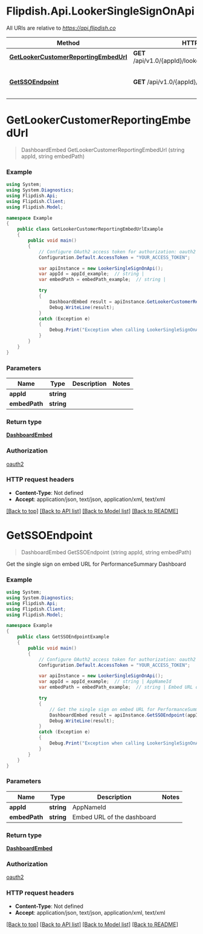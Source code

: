 # Flipdish.Api.LookerSingleSignOnApi

All URIs are relative to *https://api.flipdish.co*

Method | HTTP request | Description
------------- | ------------- | -------------
[**GetLookerCustomerReportingEmbedUrl**](LookerSingleSignOnApi.md#getlookercustomerreportingembedurl) | **GET** /api/v1.0/{appId}/looker/sso/CustomerReporting | 
[**GetSSOEndpoint**](LookerSingleSignOnApi.md#getssoendpoint) | **GET** /api/v1.0/{appId}/looker/sso | Get the single sign on embed URL for PerformanceSummary Dashboard


<a name="getlookercustomerreportingembedurl"></a>
# **GetLookerCustomerReportingEmbedUrl**
> DashboardEmbed GetLookerCustomerReportingEmbedUrl (string appId, string embedPath)



### Example
```csharp
using System;
using System.Diagnostics;
using Flipdish.Api;
using Flipdish.Client;
using Flipdish.Model;

namespace Example
{
    public class GetLookerCustomerReportingEmbedUrlExample
    {
        public void main()
        {
            // Configure OAuth2 access token for authorization: oauth2
            Configuration.Default.AccessToken = "YOUR_ACCESS_TOKEN";

            var apiInstance = new LookerSingleSignOnApi();
            var appId = appId_example;  // string | 
            var embedPath = embedPath_example;  // string | 

            try
            {
                DashboardEmbed result = apiInstance.GetLookerCustomerReportingEmbedUrl(appId, embedPath);
                Debug.WriteLine(result);
            }
            catch (Exception e)
            {
                Debug.Print("Exception when calling LookerSingleSignOnApi.GetLookerCustomerReportingEmbedUrl: " + e.Message );
            }
        }
    }
}
```

### Parameters

Name | Type | Description  | Notes
------------- | ------------- | ------------- | -------------
 **appId** | **string**|  | 
 **embedPath** | **string**|  | 

### Return type

[**DashboardEmbed**](DashboardEmbed.md)

### Authorization

[oauth2](../README.md#oauth2)

### HTTP request headers

 - **Content-Type**: Not defined
 - **Accept**: application/json, text/json, application/xml, text/xml

[[Back to top]](#) [[Back to API list]](../README.md#documentation-for-api-endpoints) [[Back to Model list]](../README.md#documentation-for-models) [[Back to README]](../README.md)

<a name="getssoendpoint"></a>
# **GetSSOEndpoint**
> DashboardEmbed GetSSOEndpoint (string appId, string embedPath)

Get the single sign on embed URL for PerformanceSummary Dashboard

### Example
```csharp
using System;
using System.Diagnostics;
using Flipdish.Api;
using Flipdish.Client;
using Flipdish.Model;

namespace Example
{
    public class GetSSOEndpointExample
    {
        public void main()
        {
            // Configure OAuth2 access token for authorization: oauth2
            Configuration.Default.AccessToken = "YOUR_ACCESS_TOKEN";

            var apiInstance = new LookerSingleSignOnApi();
            var appId = appId_example;  // string | AppNameId
            var embedPath = embedPath_example;  // string | Embed URL of the dashboard

            try
            {
                // Get the single sign on embed URL for PerformanceSummary Dashboard
                DashboardEmbed result = apiInstance.GetSSOEndpoint(appId, embedPath);
                Debug.WriteLine(result);
            }
            catch (Exception e)
            {
                Debug.Print("Exception when calling LookerSingleSignOnApi.GetSSOEndpoint: " + e.Message );
            }
        }
    }
}
```

### Parameters

Name | Type | Description  | Notes
------------- | ------------- | ------------- | -------------
 **appId** | **string**| AppNameId | 
 **embedPath** | **string**| Embed URL of the dashboard | 

### Return type

[**DashboardEmbed**](DashboardEmbed.md)

### Authorization

[oauth2](../README.md#oauth2)

### HTTP request headers

 - **Content-Type**: Not defined
 - **Accept**: application/json, text/json, application/xml, text/xml

[[Back to top]](#) [[Back to API list]](../README.md#documentation-for-api-endpoints) [[Back to Model list]](../README.md#documentation-for-models) [[Back to README]](../README.md)

